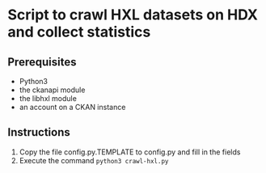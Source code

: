 # Script to crawl HXL datasets on HDX and collect statistics

## Prerequisites

* Python3
* the ckanapi module
* the libhxl module
* an account on a CKAN instance

## Instructions

1. Copy the file config.py.TEMPLATE to config.py and fill in the fields
2. Execute the command ``python3 crawl-hxl.py``

